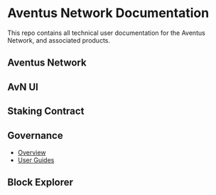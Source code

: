 # Aventus Network Documentation

This repo contains all technical user documentation for the Aventus Network, and associated products.

## Aventus Network

## AvN UI

## Staking Contract

## Governance

- [Overview](avn-governance/avn-governance.md)
- [User Guides](avn-governance/avn-governance-guides.md)

## Block Explorer
